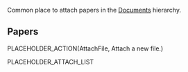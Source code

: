 <slot name="documents/linkbox" />

Common place to attach papers in the [Documents](/src/documents/index.md) hierarchy.

## Papers

PLACEHOLDER_ACTION(AttachFile, Attach a new file.)

PLACEHOLDER_ATTACH_LIST
